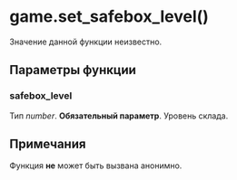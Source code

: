 # game.set_safebox_level()
Значение данной функции неизвестно.

## Параметры функции
### safebox_level
Тип *number*. **Обязательный параметр**. Уровень склада.

## Примечания
Функция **не** может быть вызвана анонимно.